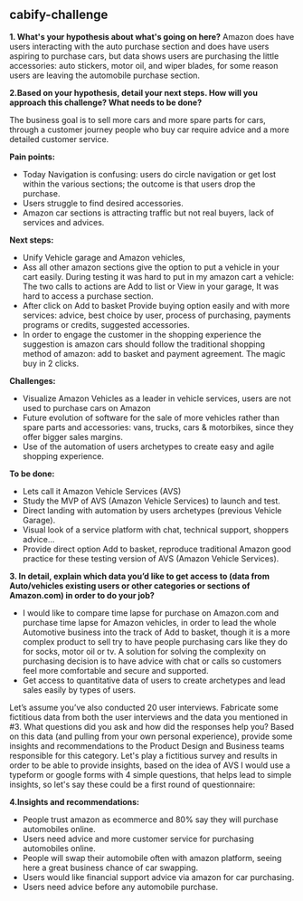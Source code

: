 ## cabify-challenge

**1. What's your hypothesis about what's going on here?**
Amazon does have users interacting with the auto purchase section and does have  users aspiring to purchase cars, but data shows users are purchasing the little accessories: auto stickers, motor oil, and wiper blades, for some reason  users are leaving the automobile purchase section.

**2.Based on your hypothesis, detail your next steps. How will you approach this challenge? What needs to be done?**

The business goal is to sell more cars and more spare parts for cars, through a customer journey people who buy car  require advice  and a more detailed customer service. 

**Pain points:**

* Today Navigation is confusing: users do circle navigation or get lost within the various sections; the outcome is that users drop the purchase.
* Users struggle to find desired accessories.
* Amazon car sections is attracting traffic but not real buyers, lack of services and advices.

**Next steps:**

* Unify Vehicle garage and Amazon vehicles,
* Ass all other amazon sections give the option to put a vehicle in your cart easily. During testing it was hard to put in my amazon cart a vehicle: The two calls to actions are Add to list or View in your garage, It was hard to access a purchase section.
* After click on Add to basket Provide buying option easily and with more services: advice, best choice by user,  process of  purchasing, payments programs or credits, suggested accessories.  
* In order to engage the customer in the shopping experience the suggestion is  amazon cars  should follow the traditional shopping method of amazon: add to basket and payment agreement. The magic buy in 2 clicks.

**Challenges:**

* Visualize Amazon Vehicles as a leader in vehicle services, users are not used to purchase cars on Amazon
* Future evolution of software for the sale of more vehicles rather than spare parts and accessories: vans, trucks, cars & motorbikes, since they offer bigger sales margins.
* Use of the automation of users archetypes to create easy and agile shopping experience.
 
**To be done:**

* Lets call it Amazon Vehicle Services (AVS) 
* Study the MVP of AVS (Amazon Vehicle Services) to launch and test.
* Direct landing with automation by users archetypes  (previous Vehicle Garage).
* Visual look of a service platform with chat, technical support, shoppers advice...
* Provide direct option Add to basket, reproduce traditional Amazon good practice for these testing version of AVS (Amazon Vehicle Services).


 
**3. In detail, explain which data you’d like to get access to (data from Auto/vehicles existing users or other categories or sections of Amazon.com) in order to do your job?**

* I would like to compare time lapse for purchase on Amazon.com and purchase time lapse for Amazon vehicles, in order to lead the whole Automotive business into the track of Add to basket,   though it is a more complex product to sell try to have people purchasing cars like they do for socks, motor oil or tv. A solution for solving the complexity on purchasing decision is to have advice with chat or calls so customers feel more comfortable and secure and supported.
* Get access to quantitative data of users to create archetypes and lead sales easily by  types of users. 

Let’s assume you’ve also conducted 20 user interviews. Fabricate some fictitious data from both the user interviews and the data you mentioned in #3. What questions did you ask and how did the responses help you? Based on this data (and pulling from your own personal experience), provide some insights and recommendations to the Product Design and Business teams responsible for this category.
Let's play a  fictitious survey and results in order to be able to provide insights, based on the idea of AVS I would use a typeform or google forms with  4 simple questions, that helps lead to simple insights, so let's say these could be a first round of questionnaire:





**4.Insights and recommendations:** 

* People trust amazon as ecommerce  and 80% say they will purchase automobiles online.
* Users need advice and more customer service for purchasing automobiles online.
* People will swap their automobile often with amazon platform, seeing here a great business chance of car swapping.
* Users would like financial support advice via amazon for car purchasing.
* Users need advice before any automobile purchase.
